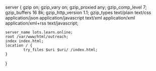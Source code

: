 
server {
    gzip on;
    gzip_vary on;
    gzip_proxied any;
    gzip_comp_level 7;
    gzip_buffers 16 8k;
    gzip_http_version 1.1;
    gzip_types text/plain text/css application/json application/javascript text/xml application/xml application/xml+rss text/javascript;

    server_name lots.learn.online;
    root /var/www/html/outreach;
    index index.html;
    location / {
            try_files $uri $uri/ /index.html;
    }

}
